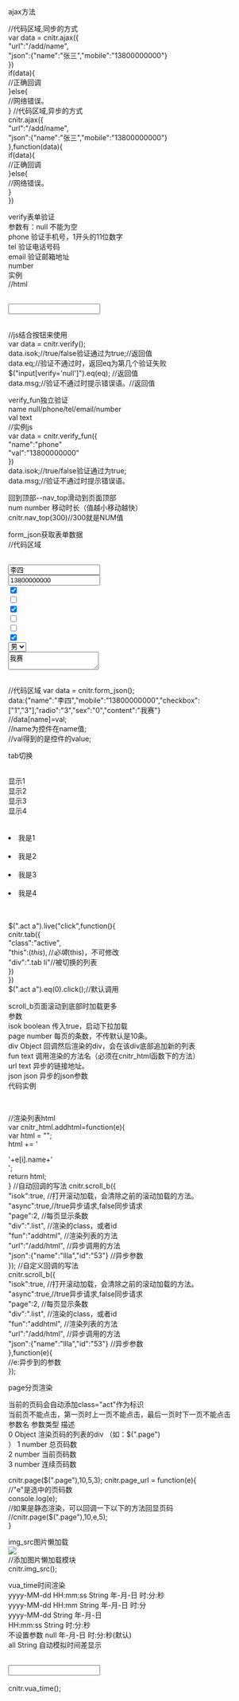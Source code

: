 ajax方法<br/>

//代码区域,同步的方式<br/>
var data = cnitr.ajax({<br/>
    "url":"/add/name",<br/>
    "json":{"name":"张三","mobile":"13800000000"}<br/>
})<br/>
if(data){<br/>
    //正确回调<br/>
}else{<br/>
    //网络错误。<br/>
}
//代码区域,异步的方式<br/>
cnitr.ajax({<br/>
    "url":"/add/name",<br/>
    "json":{"name":"张三","mobile":"13800000000"}<br/>
},function(data){<br/>
    if(data){<br/>
        //正确回调<br/>
    }else{<br/>
        //网络错误。<br/>
    }<br/>
})<br/>

verify表单验证<br/>
参数有：null	不能为空<br/>
		phone	验证手机号，1开头的11位数字<br/>
		tel		验证电话号码<br/>
		email	验证邮箱地址<br/>
		number<br/>
实例<br/>
//html<br/>
<form class="form"><br/>
    <input verify="null"><br/>
</form><br/>
//js结合按钮来使用<br/>
var data = cnitr.verify();<br/>
data.isok;//true/false验证通过为true;//返回值<br/>
data.eq;//验证不通过时，返回eq为第几个验证失败$("input[verify='null']").eq(eq); //返回值<br/>
data.msg;//验证不通过时提示错误语。//返回值<br/>

verify_fun独立验证 <br/>
name	null/phone/tel/email/number	<br/>
val		text<br/>
//实例js<br/>
var data = cnitr.verify_fun({<br/>
    "name":"phone"<br/>
    "val":"13800000000"<br/>
})<br/>
data.isok;//true/false验证通过为true;<br/>
data.msg;//验证不通过时提示错误语。<br/>

回到顶部--nav_top滑动到页面顶部<br/>
num	number	移动时长（值越小移动越快）<br/>
cnitr.nav_top(300)//300就是NUM值<br/>

form_json获取表单数据<br/>
//代码区域<br/>
<form class="form"><br/>
    <input type="text" name="name" value="李四"><br/>
    <input type="text" name="mobile" value="13800000000"><br/>
    <input type="checkbox" name="checkbox" id="" value="1" checked="checked"><br/>
    <input type="checkbox" name="checkbox" id="" value="2"><br/>
    <input type="checkbox" name="checkbox" id="" value="3" checked="checked"><br/>
    <input type="checkbox" name="radio" id="" value="1"><br/>
    <input type="checkbox" name="radio" id="" value="2"><br/>
    <input type="checkbox" name="radio" id="" value="3" checked="checked"><br/>
    <select name="sex"><br/>
        <option value="0" selected="selected">男</option><br/>
        <option value="1">女</option><br/>
    </select><br/>
    <textarea name="content" rows="" cols="">我赛</textarea><br/>
</form><br/>
//代码区域
var data = cnitr.form_json();<br/>
data:{"name":"李四","mobile":"13800000000","checkbox":["1","3"],"radio":"3","sex":"0","content":"我赛"}<br/>
//data[name]=val;<br/>
//name为控件在name值;<br/>
//val得到的是控件的value;<br/>


tab切换
<div class="act"><br/>
    <a>显示1</a><br/>
    <a>显示2</a><br/>
    <a>显示3</a><br/>
    <a>显示4</a><br/>
</div><br/>
<div class="tab"><br/>
    <li>我是1</li><br/>
    <li>我是2</li><br/>
    <li>我是3</li><br/>
    <li>我是4</li><br/>
</div><br/>

$(".act a").live("click",function(){<br/>
    cnitr.tab({<br/>
        "class":"active",<br/>
        "this":$(this),//必填$(this)，不可修改<br/>
        "div":".tab li"//被切换的列表<br/>
    })<br/>
})<br/>
$(".act a").eq(0).click();//默认调用<br/>


scroll_b页面滚动到底部时加载更多<br/>
参数<br/>
isok	boolean	传入true，启动下拉加载<br/>
page	number	每页的条数，不传默认是10条。<br/>
div		Object	回调然后渲染的div，会在该div底部追加新的列表<br/>
fun		text	调用渲染的方法名（必须在cnitr_html函数下的方法）<br/>
url		text	异步的链接地址。<br/>
json	json	异步的json参数<br/>
代码实例
<div class="list"></div><br/>

//渲染列表html<br/>
var cnitr_html.addhtml=function(e){<br/>
    var html = "";<br/>
    html += '<div>'+e[i].name+'</div>';<br/>
    return html;<br/>
}
//自动回调的写法
cnitr.scroll_b({<br/>
    "isok":true, //打开滚动加载，会清除之前的滚动加载的方法。<br/>
    "async":true,//true异步请求,false同步请求<br/>
    "page":2, //每页显示条数<br/>
    "div":".list", //渲染的class，或者id<br/>
    "fun":"addhtml", //渲染列表的方法<br/>
    "url":"/add/html", //异步调用的方法<br/>
    "json":{"name":"llla","id":"53"} //异步参数<br/>
});
//自定义回调的写法<br/>
cnitr.scroll_b({<br/>
    "isok":true, //打开滚动加载，会清除之前的滚动加载的方法。<br/>
    "async":true,//true异步请求,false同步请求<br/>
    "page":2, //每页显示条数<br/>
    "div":".list", //渲染的class，或者id<br/>
    "fun":"addhtml", //渲染列表的方法<br/>
    "url":"/add/html", //异步调用的方法<br/>
    "json":{"name":"llla","id":"53"} //异步参数<br/>
},function(e){<br/>
//e:异步到的参数<br/>
});

page分页渲染<br/>

当前的页码会自动添加class="act"作为标识<br/>
当前页不能点击，第一页时上一页不能点击，最后一页时下一页不能点击<br/>
参数名	参数类型	描述<br/>
0	Object	渲染页码的列表的div （如：$(".page")<br/>）
1	number	总页码数<br/>
2	number	当前页码数<br/>
3	number	连续页码数<br/>

cnitr.page($(".page"),10,5,3);
cnitr.page_url = function(e){<br/>
    //"e"是选中的页码数<br/>
    console.log(e);<br/>
    //如果是静态渲染，可以回调一下以下的方法回显页码<br/>
    //cnitr.page($(".page"),10,e,5);<br/>
}<br/>

img_src图片懒加载<br/>
<img src="加载前默认图片" vua_src="原图地址"><br/>
//添加图片懒加载模块<br/>
cnitr.img_src();<br/>


vua_time时间渲染<br/>
yyyy-MM-dd HH:mm:ss	String	年-月-日 时:分:秒<br/>
yyyy-MM-dd HH:mm	String	年-月-日 时:分<br/>
yyyy-MM-dd	String	年-月-日<br/>
HH:mm:ss	String	时:分:秒<br/>
不设置参数	null	年-月-日 时:分:秒(默认)<br/>
all	String	自动模拟时间差显示<br/>

<div cnitr_time="1523523202" cnitr_time_pz="yyyy-MM-dd HH:mm:ss"></div><br/>
<input type="text" cnitr_time="1523823202" cnitr_time_pz="yyyy-MM-dd"><br/>
<span cnitr_time="1523523202"></span><br/>
cnitr.vua_time();<br/>